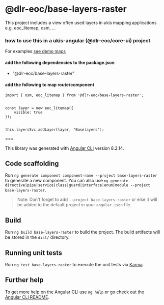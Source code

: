 # @dlr-eoc/base-layers-raster

This project includes a view often used layers in ukis mapping applications e.g. eoc_litemap, osm, ...

### how to use this in a ukis-angular (@dlr-eoc/core-ui) project

For examples [see demo maps](../demo-maps/README.md)

#### add the following dependencies to the package.json
- "@dlr-eoc/base-layers-raster"

#### add the following to map route/component
```
import { osm, eoc_litemap } from '@dlr-eoc/base-layers-raster';


const layer = new eoc_litemap({
    visible: true
});


this.layersSvc.addLayer(layer, 'Baselayers');
```



===


This library was generated with [Angular CLI](https://github.com/angular/angular-cli) version 8.2.14.

## Code scaffolding

Run `ng generate component component-name --project base-layers-raster` to generate a new component. You can also use `ng generate directive|pipe|service|class|guard|interface|enum|module --project base-layers-raster`.
> Note: Don't forget to add `--project base-layers-raster` or else it will be added to the default project in your `angular.json` file. 

## Build

Run `ng build base-layers-raster` to build the project. The build artifacts will be stored in the `dist/` directory.

## Running unit tests

Run `ng test base-layers-raster` to execute the unit tests via [Karma](https://karma-runner.github.io).

## Further help

To get more help on the Angular CLI use `ng help` or go check out the [Angular CLI README](https://github.com/angular/angular-cli/blob/master/README.md).



